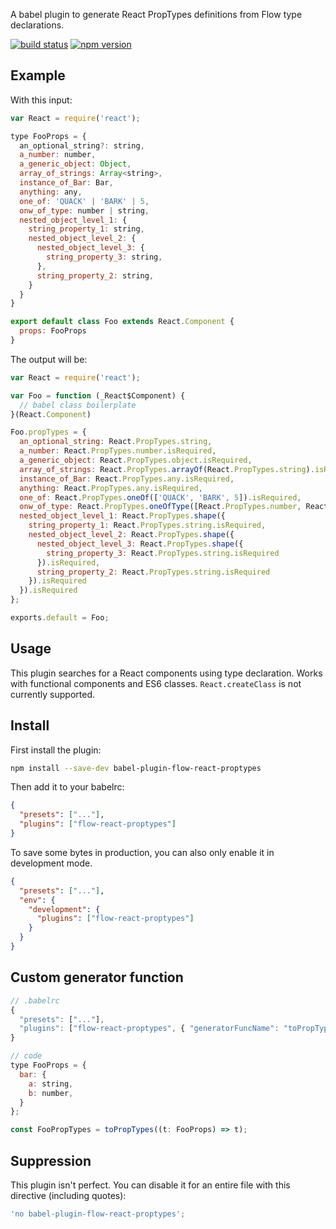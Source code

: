 A babel plugin to generate React PropTypes definitions from Flow type declarations.

[![build status](https://img.shields.io/travis/Mayank1791989/babel-plugin-flow-react-proptypes/master.svg?style=flat-square)](https://travis-ci.org/Mayank1791989/babel-plugin-flow-react-proptypes)
[![npm version](https://img.shields.io/npm/v/@playlyfe/babel-plugin-flow-react-proptypes.svg?style=flat-square)](https://www.npmjs.com/package/@playlyfe/babel-plugin-flow-react-proptypes)

## Example

With this input:

```js
var React = require('react');

type FooProps = {
  an_optional_string?: string,
  a_number: number,
  a_generic_object: Object,
  array_of_strings: Array<string>,
  instance_of_Bar: Bar,
  anything: any,
  one_of: 'QUACK' | 'BARK' | 5,
  onw_of_type: number | string,
  nested_object_level_1: {
    string_property_1: string,
    nested_object_level_2: {
      nested_object_level_3: {
        string_property_3: string,
      },
      string_property_2: string,
    }
  }
}

export default class Foo extends React.Component {
  props: FooProps
}
```

The output will be:

```js
var React = require('react');

var Foo = function (_React$Component) {
  // babel class boilerplate
}(React.Component)

Foo.propTypes = {
  an_optional_string: React.PropTypes.string,
  a_number: React.PropTypes.number.isRequired,
  a_generic_object: React.PropTypes.object.isRequired,
  array_of_strings: React.PropTypes.arrayOf(React.PropTypes.string).isRequired,
  instance_of_Bar: React.PropTypes.any.isRequired,
  anything: React.PropTypes.any.isRequired,
  one_of: React.PropTypes.oneOf(['QUACK', 'BARK', 5]).isRequired,
  onw_of_type: React.PropTypes.oneOfType([React.PropTypes.number, React.PropTypes.string]).isRequired,
  nested_object_level_1: React.PropTypes.shape({
    string_property_1: React.PropTypes.string.isRequired,
    nested_object_level_2: React.PropTypes.shape({
      nested_object_level_3: React.PropTypes.shape({
        string_property_3: React.PropTypes.string.isRequired
      }).isRequired,
      string_property_2: React.PropTypes.string.isRequired
    }).isRequired
  }).isRequired
};

exports.default = Foo;
```

## Usage

This plugin searches for a React components using type declaration. Works with functional components and ES6 classes. `React.createClass` is not currently supported.


## Install

First install the plugin:

```sh
npm install --save-dev babel-plugin-flow-react-proptypes
```

Then add it to your babelrc:

```json
{
  "presets": ["..."],
  "plugins": ["flow-react-proptypes"]
}
```

To save some bytes in production, you can also only enable it in development mode.

```json
{
  "presets": ["..."],
  "env": {
    "development": {
      "plugins": ["flow-react-proptypes"]
    }
  }
}
```

## Custom generator function
```js
// .babelrc
{
  "presets": ["..."],
  "plugins": ["flow-react-proptypes", { "generatorFuncName": "toPropTypes" }]
}

// code
type FooProps = {
  bar: {
    a: string,
    b: number,
  }
};

const FooPropTypes = toPropTypes((t: FooProps) => t);
```

## Suppression
This plugin isn't perfect. You can disable it for an entire file with this directive (including quotes):

```js
'no babel-plugin-flow-react-proptypes';
```


